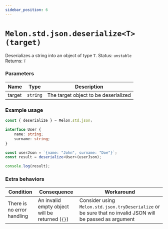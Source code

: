 ```yaml
---
sidebar_position: 6
---
```


# `Melon.std.json.deserialize<T>(target)`

Deserializes a string into an object of type `T`.
Status: `unstable` <br />
Returns: `T`

### Parameters

| Name | Type | Description |
| ---- | ---- | ----------- |
| target | `string` | The target object to be deserialized |

### Example usage

```ts
const { deserialize } = Melon.std.json;

interface User {
    name: string;
    surname: string;
}

const userJson = `{name: "John", surname: "Doe"}`;
const result = deserialize<User>(userJson);

console.log(result);
```

### Extra behaviors

| Condition | Consequence | Workaround |
| --------- | ----------- | ---------- |
| There is no error handling | An invalid empty object will be returned (`{}`) | Consider using `Melon.std.json.tryDeserialize` or be sure that no invalid JSON will be passed as argument |